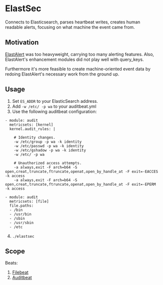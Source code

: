 # ElastSec

Connects to Elasticsearch, parses heartbeat writes, creates human readable alerts, focusing on what machine the event came from.

## Motivation

[ElastAlert](https://github.com/Yelp/elastalert) was too heavyweight, carrying too many alerting features. Also, ElastAlert's enhancement modules did not play well
with query_keys.

Furthermore it's more feasible to create machine-oriented event data by redoing ElastAlert's necessary work from the ground up.

## Usage

1. Set `ES_ADDR` to your ElasticSearch address.
2. Add `-w /etc/ -p wa` to your auditbeat.yml
3. Use the following auditbeat configuration:
```
- module: audit
  metricsets: [kernel]
  kernel.audit_rules: |

    # Identity changes.
    -w /etc/group -p wa -k identity
    -w /etc/passwd -p wa -k identity
    -w /etc/gshadow -p wa -k identity
    -w /etc/ -p wa

    # Unauthorized access attempts.
    -a always,exit -F arch=b64 -S open,creat,truncate,ftruncate,openat,open_by_handle_at -F exit=-EACCES -k access
    -a always,exit -F arch=b64 -S open,creat,truncate,ftruncate,openat,open_by_handle_at -F exit=-EPERM -k access

- module: audit
  metricsets: [file]
  file.paths:
  - /bin
  - /usr/bin
  - /sbin
  - /usr/sbin
  - /etc

```
4. `./elastsec`

## Scope

Beats:

1. [Filebeat](https://www.elastic.co/products/beats/filebeat)
2. [Auditbeat](https://www.elastic.co/products/beats/auditbeat)
